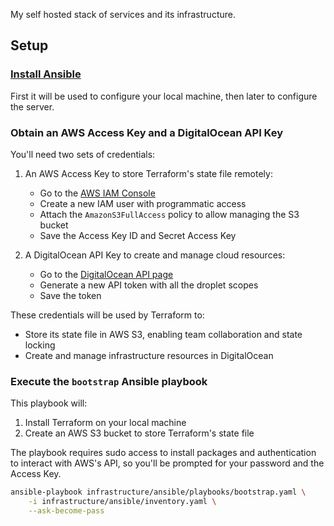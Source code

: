 My self hosted stack of services and its infrastructure.

## Setup
### [Install Ansible](https://docs.ansible.com/ansible/latest/installation_guide/intro_installation.html#control-node-requirements)
First it will be used to configure your local machine, then later to configure the server. 

### Obtain an AWS Access Key and a DigitalOcean API Key
You'll need two sets of credentials:

1. An AWS Access Key to store Terraform's state file remotely:
   - Go to the [AWS IAM Console](https://console.aws.amazon.com/iam/)
   - Create a new IAM user with programmatic access
   - Attach the `AmazonS3FullAccess` policy to allow managing the S3 bucket
   - Save the Access Key ID and Secret Access Key

2. A DigitalOcean API Key to create and manage cloud resources:
   - Go to the [DigitalOcean API page](https://cloud.digitalocean.com/account/api/)
   - Generate a new API token with all the droplet scopes
   - Save the token

These credentials will be used by Terraform to:
- Store its state file in AWS S3, enabling team collaboration and state locking
- Create and manage infrastructure resources in DigitalOcean

### Execute the `bootstrap` Ansible playbook
This playbook will:
1. Install Terraform on your local machine
2. Create an AWS S3 bucket to store Terraform's state file

The playbook requires sudo access to install packages and authentication to interact with AWS's API, 
so you'll be prompted for your password and the Access Key.
```bash
ansible-playbook infrastructure/ansible/playbooks/bootstrap.yaml \
    -i infrastructure/ansible/inventory.yaml \
    --ask-become-pass
```